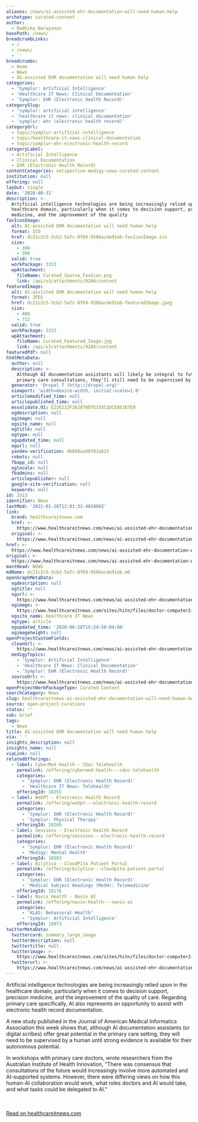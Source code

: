 ```yaml
---
aliases: /news/ai-assisted-ehr-documentation-will-need-human-help
archetype: curated-content
author:
  - Radhika Narayanan
basePath: /news/
breadcrumbLinks:
  - /
  - /news/
  - ''
breadcrumbs:
  - Home
  - News
  - AI-assisted EHR documentation will need human help
categories:
  - 'Symplur: Artificial Intelligence'
  - 'Healthcare IT News: Clinical Documentation'
  - 'Symplur: EHR (Electronic Health Record)'
categorySlug:
  - 'symplur: artificial intelligence'
  - 'healthcare it news: clinical documentation'
  - 'symplur: ehr (electronic health record)'
categoryUrl:
  - topic/symplur-artificial-intelligence
  - topic/healthcare-it-news-clinical-documentation
  - topic/symplur-ehr-electronic-health-record
categoryLabel:
  - Artificial Intelligence
  - Clinical Documentation
  - EHR (Electronic Health Record)
contentCategories: netspective-medigy-news-curated-content
institution: null
offering: null
layOut: single
date: '2020-08-31'
description: >-
  Artificial intelligence technologies are being increasingly relied upon in the
  healthcare domain, particularly when it comes to decision support, precision
  medicine, and the improvement of the quality
favIconImage:
  alt: AI-assisted EHR documentation will need human help
  format: ICO
  href: dc21c2c5-3cb2-5a7c-8f69-9586ac4e91eb-favIconImage.ico
  size:
    - 300
    - 300
  valid: true
  workPackage: 3313
  wpAttachment:
    fileName: Curated_Source_FavIcon.png
    link: /api/v3/attachments/9206/content
featuredImage:
  alt: AI-assisted EHR documentation will need human help
  format: JPEG
  href: dc21c2c5-3cb2-5a7c-8f69-9586ac4e91eb-featuredImage.jpeg
  size:
    - 400
    - 712
  valid: true
  workPackage: 3313
  wpAttachment:
    fileName: Curated_Featured_Image.jpg
    link: /api/v3/attachments/9204/content
featuredPdf: null
htmlMetaData:
  author: null
  description: >-
    Although AI documentation assistants will likely be integral to future
    primary care consultations, they'll still need to be supervised by a human.
  generator: 'Drupal 7 (http://drupal.org)'
  viewport: 'width=device-width, initial-scale=1.0'
  articlemodified_time: null
  articlepublished_time: null
  msvalidate.01: E23E222F362070D7E155C1DCE851E7E9
  ogdescription: null
  ogimage: null
  ogsite_name: null
  ogtitle: null
  ogtype: null
  ogupdated_time: null
  ogurl: null
  yandex-verification: 4b898aad0783a623
  robots: null
  fbapp_id: null
  oglocale: null
  fbadmins: null
  articlepublisher: null
  google-site-verification: null
  keywords: null
id: 3313
identifier: News
lastMod: '2021-01-28T12:01:33.481000Z'
link:
  brand: healthcareitnews.com
  href: >-
    https://www.healthcareitnews.com/news/ai-assisted-ehr-documentation-will-need-human-help
  original: >-
    https://www.healthcareitnews.com/news/ai-assisted-ehr-documentation-will-need-human-help
href: >-
  https://www.healthcareitnews.com/news/ai-assisted-ehr-documentation-will-need-human-help
original: >-
  https://www.healthcareitnews.com/news/ai-assisted-ehr-documentation-will-need-human-help
mastHead: NEWS
mdName: dc21c2c5-3cb2-5a7c-8f69-9586ac4e91eb.md
openGraphMetaData:
  ogdescription: null
  ogtitle: null
  ogurl: >-
    https://www.healthcareitnews.com/news/ai-assisted-ehr-documentation-will-need-human-help
  ogimage: >-
    https://www.healthcareitnews.com/sites/hitn/files/doctor-computer2-stock-712_1.jpg
  ogsite_name: Healthcare IT News
  ogtype: article
  ogupdated_time: '2020-08-28T15:24:50-04:00'
  ogimageheight: null
openProjectCustomFields:
  cleanUrl: >-
    https://www.healthcareitnews.com/news/ai-assisted-ehr-documentation-will-need-human-help
  medigyTopics:
    - 'Symplur: Artificial Intelligence'
    - 'Healthcare IT News: Clinical Documentation'
    - 'Symplur: EHR (Electronic Health Record)'
  sourceUrl: >-
    https://www.healthcareitnews.com/news/ai-assisted-ehr-documentation-will-need-human-help
openProjectWorkPackageType: Curated Content
searchCategory: News
slug: healthcareitnews-ai-assisted-ehr-documentation-will-need-human-help
source: open-project-curations
status: ''
sub: brief
tags:
  - News
title: AI-assisted EHR documentation will need human help
via: ' '
insights_description: null
insights_name: null
viaLink: null
relatedOfferings:
  - label: CyberMed Health - CDoc Telehealth
    permalink: /offering/cybermed-health---cdoc-telehealth
    categories:
      - 'Symplur: EHR (Electronic Health Record)'
      - 'Healthcare IT News: Telehealth'
    offeringId: 18255
  - label: WebPT - Electronic Health Record
    permalink: /offering/webpt---electronic-health-record
    categories:
      - 'Symplur: EHR (Electronic Health Record)'
      - 'Symplur: Physical Therapy'
    offeringId: 18209
  - label: Sessions - Electronic Health Record
    permalink: /offering/sessions---electronic-health-record
    categories:
      - 'Symplur: EHR (Electronic Health Record)'
      - 'Medigy: Mental Health'
    offeringId: 18203
  - label: Bilytica - CloudPita Patient Portal
    permalink: /offering/bilytica---cloudpita-patient-portal
    categories:
      - 'Symplur: EHR (Electronic Health Record)'
      - 'Medical Subject Headings (MeSH): Telemedicine'
    offeringId: 18176
  - label: Navix Health - Navix AI
    permalink: /offering/navix-health---navix-ai
    categories:
      - 'KLAS: Behavioral Health'
      - 'Symplur: Artificial Intelligence'
    offeringId: 18073
twitterMetaData:
  twittercard: summary_large_image
  twitterdescription: null
  twittertitle: null
  twitterimage: >-
    https://www.healthcareitnews.com/sites/hitn/files/doctor-computer2-stock-712_1.jpg
  twitterurl: >-
    https://www.healthcareitnews.com/news/ai-assisted-ehr-documentation-will-need-human-help
---
```

Artificial intelligence technologies are being increasingly relied upon in the healthcare domain, particularly when it comes to decision support, precision medicine, and the improvement of the quality of care. Regarding primary care specifically, AI also represents an opportunity to assist with electronic health record documentation.   

A new study published in the Journal of American Medical Informatics Association this week shows that, although AI documentation assistants (or digital scribes) offer great potential in the primary care setting, they will need to be supervised by a human until strong evidence is available for their autonomous potential. 

In workshops with primary care doctors, wrote researchers from the Australian Institute of Health Innovation, "There was consensus that consultations of the future would increasingly involve more automated and AI-supported systems. However, there were differing views on how this human-AI collaboration would work, what roles doctors and AI would take, and what tasks could be delegated to AI."  

<br><br><a target="_blank" href=https://www.healthcareitnews.com/news/ai-assisted-ehr-documentation-will-need-human-help>Read on healthcareitnews.com</a>